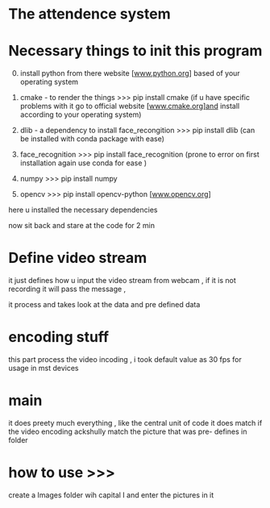# The attendence system

# Necessary things to init this program

0. install python from there website [www.python.org] based of your operating system

1. cmake - to render the things  >>> pip install cmake (if u have specific problems with it go to official website [www.cmake.org]and install according
to your operating system)


2. dlib - a dependency to install face_recongition >>> pip install dlib (can be installed with conda package with ease)

3. face_recognition >>> pip install face_recognition (prone to error on first installation again use conda for ease )

4. numpy >>> pip install numpy

5. opencv >>> pip install opencv-python [www.opencv.org]

here u installed the necessary dependencies

now sit back and stare at the code for 2 min


# Define video stream

it just defines how u input the video stream from webcam , if it is not recording it will pass the message ,

it process and takes look at the data and pre defined data

# encoding stuff

this part process the video incoding , i took default value as 30 fps for usage in mst devices

# main

it does preety much everything , like the central unit of code it does match if the video encoding ackshully match the picture that was pre-
defines in folder

#  how to use >>>
create a Images folder wih capital I 
and enter the pictures in it 
